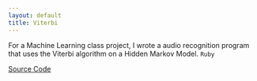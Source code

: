 ```yaml
---
layout: default
title: Viterbi
---
```


For a Machine Learning class project, I wrote a audio recognition program that uses the Viterbi algorithm on a Hidden Markov Model. `Ruby`

[Source Code](https://github.com/Teshel/MachineLearning)
